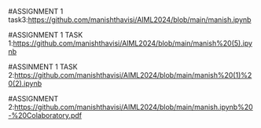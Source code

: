 #ASSIGNMENT 1 task3:https://github.com/manishthavisi/AIML2024/blob/main/manish.ipynb

#ASSIGNMENT 1 TASK 1:https://github.com/manishthavisi/AIML2024/blob/main/manish%20(5).ipynb

#ASSINMENT 1 TASK 2:https://github.com/manishthavisi/AIML2024/blob/main/manish%20(1)%20(2).ipynb

#ASSIGNMENT 2:https://github.com/manishthavisi/AIML2024/blob/main/manish.ipynb%20-%20Colaboratory.pdf
